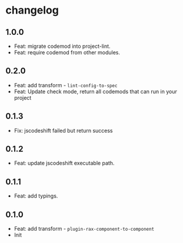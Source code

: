 # changelog

## 1.0.0

- Feat: migrate codemod into project-lint.
- Feat: require codemod from other modules.

## 0.2.0

- Feat: add transform - `lint-config-to-spec`
- Feat: Update check mode, return all codemods that can run in your project

## 0.1.3

- Fix: jscodeshift failed but return success

## 0.1.2

- Feat: update jscodeshift executable path.

## 0.1.1

- Feat: add typings.

## 0.1.0

- Feat: add transform - `plugin-rax-component-to-component`
- Init
